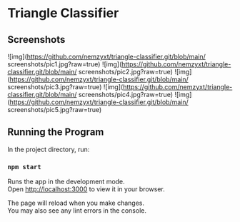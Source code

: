 # Triangle Classifier

## Screenshots
![img](https://github.com/nemzyxt/triangle-classifier.git/blob/main/
screenshots/pic1.jpg?raw=true)
![img](https://github.com/nemzyxt/triangle-classifier.git/blob/main/
screenshots/pic2.jpg?raw=true)
![img](https://github.com/nemzyxt/triangle-classifier.git/blob/main/
screenshots/pic3.jpg?raw=true)
![img](https://github.com/nemzyxt/triangle-classifier.git/blob/main/
screenshots/pic4.jpg?raw=true)
![img](https://github.com/nemzyxt/triangle-classifier.git/blob/main/
screenshots/pic5.jpg?raw=true)

## Running the Program

In the project directory, run:

### `npm start`

Runs the app in the development mode.\
Open [http://localhost:3000](http://localhost:3000) to view it in your browser.

The page will reload when you make changes.\
You may also see any lint errors in the console.

